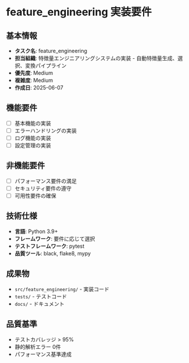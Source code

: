 # feature_engineering 実装要件

## 基本情報
- **タスク名**: feature_engineering
- **担当組織**: 特徴量エンジニアリングシステムの実装 - 自動特徴量生成、選択、変換パイプライン
- **優先度**: Medium
- **複雑度**: Medium
- **作成日**: 2025-06-07

## 機能要件
- [ ] 基本機能の実装
- [ ] エラーハンドリングの実装
- [ ] ログ機能の実装
- [ ] 設定管理の実装

## 非機能要件
- [ ] パフォーマンス要件の満足
- [ ] セキュリティ要件の遵守
- [ ] 可用性要件の確保

## 技術仕様
- **言語**: Python 3.9+
- **フレームワーク**: 要件に応じて選択
- **テストフレームワーク**: pytest
- **品質ツール**: black, flake8, mypy

## 成果物
- `src/feature_engineering/` - 実装コード
- `tests/` - テストコード
- `docs/` - ドキュメント

## 品質基準
- テストカバレッジ > 95%
- 静的解析エラー 0件
- パフォーマンス基準達成
